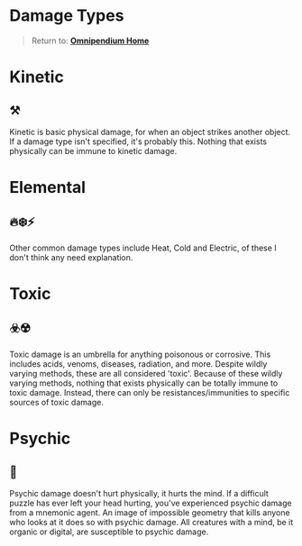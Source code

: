 # Damage Types

> Return to: [**Omnipendium Home**](index.md)

# Kinetic
## ⚒️
Kinetic is basic physical damage, for when an object strikes another object. If a damage type isn't specified, it's probably this. Nothing that exists physically can be immune to kinetic damage.



# Elemental
## 🔥❄️⚡
Other common damage types include Heat, Cold and Electric, of these I don't think any need explanation.

# Toxic
## ☣️☢️
Toxic damage is an umbrella for anything poisonous or corrosive. This includes acids, venoms, diseases, radiation, and more. Despite wildly varying methods, these are all considered 'toxic'. Because of these wildly varying methods, nothing that exists physically can be totally immune to toxic damage. Instead, there can only be resistances/immunities to specific sources of toxic damage.

# Psychic
## 🧠
Psychic damage doesn't hurt physically, it hurts the mind. If a difficult puzzle has ever left your head hurting, you've experienced psychic damage from a mnemonic agent. An image of impossible geometry that kills anyone who looks at it does so with psychic damage. All creatures with a mind, be it organic or digital, are susceptible to psychic damage.